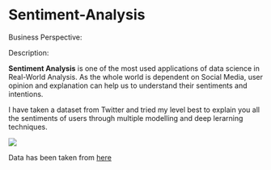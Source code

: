 # Sentiment-Analysis

Business Perspective:


Description:

**Sentiment Analysis** is one of the most used applications of data science in Real-World Analysis. As the whole world is dependent on Social Media, user opinion and explanation can help us to understand their sentiments and intentions.


I have taken a dataset from Twitter and tried my level best to explain you all the sentiments of users through multiple modelling and deep lerarning techniques.

![](https://monkeylearn.com/static/4e1ff4632ce1a1426c4095fb190d6db2/Learn-How-to-Do-Sentiment-With-Deep-Learning-Thumbnail-02.png)


Data has been taken from [here](https://www.kaggle.com/datasets/kazanova/sentiment140)
